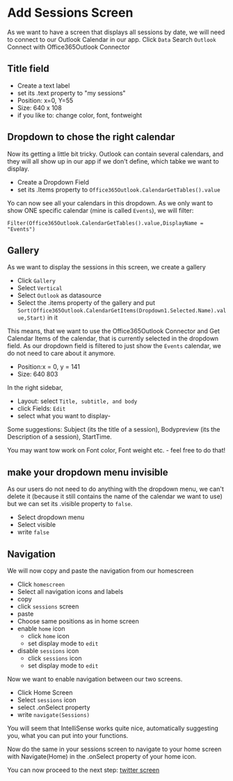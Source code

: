 # Add Sessions Screen

As we want to have a screen that displays all sessions by date, we will need to connect to our Outlook Calendar in our app. 
Click `Data`
Search `Outlook`
Connect with Office365Outlook Connector

## Title field

* Create a text label
* set its .text property to "my sessions"
* Position: x=0, Y=55
* Size: 640 x 108
* if you like to: change color, font, fontweight

## Dropdown to chose the right calendar

Now its getting a little bit tricky. Outlook can contain several calendars, and they will all show up in our app if we don't define, which tabke we want to display. 

* Create a Dropdown Field
* set its .Items property to `Office365Outlook.CalendarGetTables().value`

Yo can now see all your calendars in this dropdown. As we only want to show ONE specific calendar (mine is called `Events`), we will filter: 

`Filter(Office365Outlook.CalendarGetTables().value,DisplayName = "Events")`

## Gallery

As we want to display the sessions in this screen, we create a gallery

* Click `Gallery`
* Select `Vertical`
* Select `Outlook` as datasource
* Select the .items property of the gallery and put `Sort(Office365Outlook.CalendarGetItems(Dropdown1.Selected.Name).value,Start)` in it

This means, that we want to use the Office365Outlook Connector and Get Calendar Items of the calendar, that is currently selected in the dropdown field. As our dropdown field is filtered to just show the `Events` calendar, we do not need to care about it anymore. 
 
* Position:x = 0, y = 141
* Size: 640  803

In the right sidebar, 

* Layout: select `Title, subtitle, and body`
* click Fields: `Edit`
* select what you want to display- 

Some suggestions: Subject (its the title of a session), Bodypreview (its the Description of a session), StartTime. 

You may want tow work on Font color, Font weight etc. - feel free to do that!

## make your dropdown menu invisible

As our users do not need to do anything with the dropdown menu, we can't delete it (because it still contains the name of the calendar we want to use) but we can set its .visible property to `false`.

* Select dropdown menu
* Select visible
* write `false`

## Navigation

We will now copy and paste the navigation from our homescreen

* Click `homescreen`
* Select all navigation icons and labels
* copy
* click `sessions` screen
* paste
* Choose same positions as in home screen 
* enable `home` icon 
  * click `home` icon
  * set display mode to `edit`
* disable `sessions` icon
   * click `sessions` icon
   * set display mode to `edit`
   
Now we want to enable navigation between our two screens. 

* Click Home Screen
* Select `sessions` icon
* select .onSelect property
* write `navigate(Sessions)`

You will seem that IntelliSense works quite nice, automatically suggesting you, what you can put into your functions. 

Now do the same in your sessions screen to navigate to your home screen  with Navigate(Home) in the .onSelect property of your home icon. 

You can now proceed to the next step: [twitter screen](https://github.com/LuiseFreese/M365BootCamp/blob/main/MakeYourApp-TwitterScreen.md)
 





